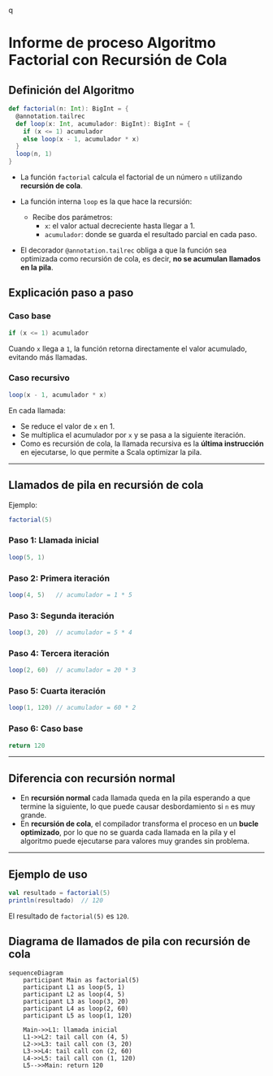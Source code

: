 q

# Informe de proceso Algoritmo Factorial con Recursión de Cola

## Definición del Algoritmo

```Scala
def factorial(n: Int): BigInt = {
  @annotation.tailrec
  def loop(x: Int, acumulador: BigInt): BigInt = {
    if (x <= 1) acumulador
    else loop(x - 1, acumulador * x)
  }
  loop(n, 1)
}
```

- La función `factorial` calcula el factorial de un número `n` utilizando **recursión de cola**.
- La función interna `loop` es la que hace la recursión:
  - Recibe dos parámetros:
    - `x`: el valor actual decreciente hasta llegar a 1.
    - `acumulador`: donde se guarda el resultado parcial en cada paso.

- El decorador `@annotation.tailrec` obliga a que la función sea optimizada como recursión de cola, es decir, **no se acumulan llamados en la pila**.

## Explicación paso a paso

### Caso base

```Scala
if (x <= 1) acumulador
```

Cuando `x` llega a `1`, la función retorna directamente el valor acumulado, evitando más llamadas.

### Caso recursivo

```Scala
loop(x - 1, acumulador * x)
```

En cada llamada:

- Se reduce el valor de `x` en 1.
- Se multiplica el acumulador por `x` y se pasa a la siguiente iteración.
- Como es recursión de cola, la llamada recursiva es la **última instrucción** en ejecutarse, lo que permite a Scala optimizar la pila.

---

## Llamados de pila en recursión de cola

Ejemplo:

```Scala
factorial(5)
```

### Paso 1: Llamada inicial

```Scala
loop(5, 1)
```

### Paso 2: Primera iteración

```Scala
loop(4, 5)   // acumulador = 1 * 5
```

### Paso 3: Segunda iteración

```Scala
loop(3, 20)  // acumulador = 5 * 4
```

### Paso 4: Tercera iteración

```Scala
loop(2, 60)  // acumulador = 20 * 3
```

### Paso 5: Cuarta iteración

```Scala
loop(1, 120) // acumulador = 60 * 2
```

### Paso 6: Caso base

```Scala
return 120
```

---

## Diferencia con recursión normal

- En **recursión normal** cada llamada queda en la pila esperando a que termine la siguiente, lo que puede causar desbordamiento si `n` es muy grande.
- En **recursión de cola**, el compilador transforma el proceso en un **bucle optimizado**, por lo que no se guarda cada llamada en la pila y el algoritmo puede ejecutarse para valores muy grandes sin problema.

---

## Ejemplo de uso

```Scala
val resultado = factorial(5)
println(resultado)  // 120
```

El resultado de `factorial(5)` es `120`.

## Diagrama de llamados de pila con recursión de cola

```mermaid
sequenceDiagram
    participant Main as factorial(5)
    participant L1 as loop(5, 1)
    participant L2 as loop(4, 5)
    participant L3 as loop(3, 20)
    participant L4 as loop(2, 60)
    participant L5 as loop(1, 120)

    Main->>L1: llamada inicial
    L1->>L2: tail call con (4, 5)
    L2->>L3: tail call con (3, 20)
    L3->>L4: tail call con (2, 60)
    L4->>L5: tail call con (1, 120)
    L5-->>Main: return 120
```
